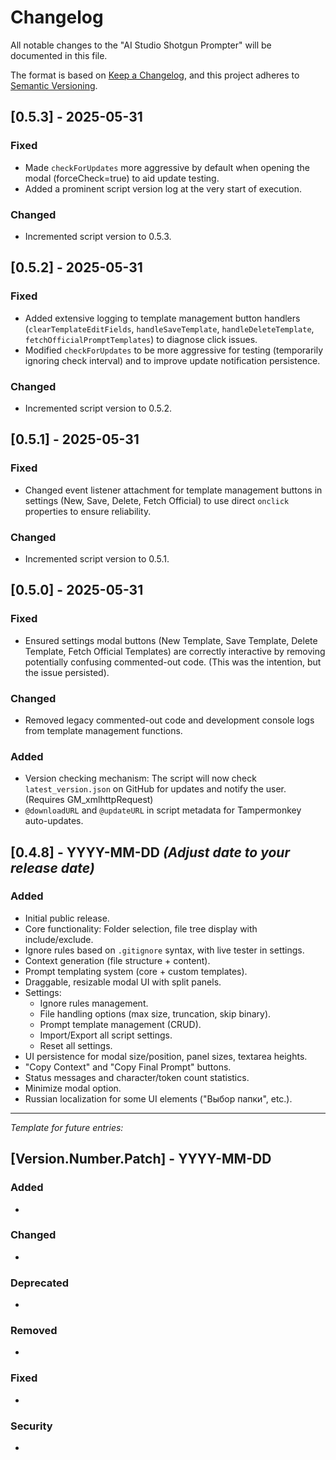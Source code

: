 # Changelog

All notable changes to the "AI Studio Shotgun Prompter" will be documented in this file.

The format is based on [Keep a Changelog](https://keepachangelog.com/en/1.0.0/),
and this project adheres to [Semantic Versioning](https://semver.org/spec/v2.0.0.html).

## [0.5.3] - 2025-05-31
### Fixed
- Made `checkForUpdates` more aggressive by default when opening the modal (forceCheck=true) to aid update testing.
- Added a prominent script version log at the very start of execution.
### Changed
- Incremented script version to 0.5.3.

## [0.5.2] - 2025-05-31
### Fixed
- Added extensive logging to template management button handlers (`clearTemplateEditFields`, `handleSaveTemplate`, `handleDeleteTemplate`, `fetchOfficialPromptTemplates`) to diagnose click issues.
- Modified `checkForUpdates` to be more aggressive for testing (temporarily ignoring check interval) and to improve update notification persistence.
### Changed
- Incremented script version to 0.5.2.

## [0.5.1] - 2025-05-31
### Fixed
- Changed event listener attachment for template management buttons in settings (New, Save, Delete, Fetch Official) to use direct `onclick` properties to ensure reliability.

### Changed
- Incremented script version to 0.5.1.
## [0.5.0] - 2025-05-31
### Fixed
- Ensured settings modal buttons (New Template, Save Template, Delete Template, Fetch Official Templates) are correctly interactive by removing potentially confusing commented-out code. (This was the intention, but the issue persisted).
### Changed
- Removed legacy commented-out code and development console logs from template management functions.
### Added
- Version checking mechanism: The script will now check `latest_version.json` on GitHub for updates and notify the user. (Requires GM_xmlhttpRequest)
- `@downloadURL` and `@updateURL` in script metadata for Tampermonkey auto-updates.

## [0.4.8] - YYYY-MM-DD *(Adjust date to your release date)*

### Added
- Initial public release.
- Core functionality: Folder selection, file tree display with include/exclude.
- Ignore rules based on `.gitignore` syntax, with live tester in settings.
- Context generation (file structure + content).
- Prompt templating system (core + custom templates).
- Draggable, resizable modal UI with split panels.
- Settings:
    - Ignore rules management.
    - File handling options (max size, truncation, skip binary).
    - Prompt template management (CRUD).
    - Import/Export all script settings.
    - Reset all settings.
- UI persistence for modal size/position, panel sizes, textarea heights.
- "Copy Context" and "Copy Final Prompt" buttons.
- Status messages and character/token count statistics.
- Minimize modal option.
- Russian localization for some UI elements ("Выбор папки", etc.).

---
*Template for future entries:*
## [Version.Number.Patch] - YYYY-MM-DD
### Added
-
### Changed
-
### Deprecated
-
### Removed
-
### Fixed
-
### Security
-
